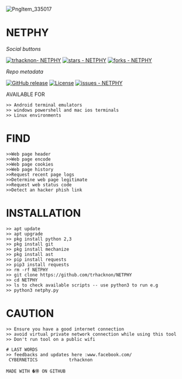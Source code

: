 ![PngItem_335017](https://user-images.githubusercontent.com/79071277/160509126-d9c11dbb-867c-4192-aaca-0cb726b3fdaa.png)
# NETPHY

_Social buttons_

[![trhacknon- NETPHY ](https://img.shields.io/static/v1?label=trhacknon&message=NETPHY+&color=blue&logo=github)](https://github.com/trhacknon/NETPHY  "Go to GitHub repo")
[![stars - NETPHY ](https://img.shields.io/github/stars/trhacknon/NETPHY?style=social)](https://github.com/trhacknon/NETPHY )
[![forks - NETPHY ](https://img.shields.io/github/forks/trhacknon/NETPHY?style=social)](https://github.com/trhacknon/NETPHY )


_Repo metadata_


[![GitHub release](https://img.shields.io/github/release/trhacknon/NETPHY?include_prereleases=&sort=semver&color=blue)](https://github.com/trhacknon/NETPHY/releases/)
[![License](https://img.shields.io/badge/License-MIT-blue)](#license)
[![issues - NETPHY ](https://img.shields.io/github/issues/trhacknon/NETPHY )](https://github.com/trhacknon/NETPHY/issues)

AVAILABLE FOR 
```
>> Android terminal emulators
>> windows powershell and mac ios terminals
>> Linux environments
``` 
# FIND
```
>>Web page header
>>Web page encode
>>Web page cookies
>>Web page history
>>Request recent page logs 
>>Determine web page legitimate
>>Request web status code 
>>Detect an hacker phish link
```

# INSTALLATION 
```
>> apt update 
>> apt upgrade 
>> pkg install python 2,3 
>> pkg install git 
>> pkg install mechanize
>> pkg install ast
>> pip install requests
>> pip3 install requests
>> rm -rf NETPHY
>> git clone https://github.com/trhacknon/NETPHY
>> cd NETPHY
>> ls to check available scripts -- use python3 to run e.g 
>> python3 netphy.py
```
# CAUTION
```
>> Ensure you have a good internet connection
>> avoid virtual private network connection while using this tool
>> Don't run tool on a public wifi 
```

```
# LAST WORDS
>> feedbacks and updates here :www.facebook.com/
 CYBERNETICS            trhacknon

MADE WITH �🉐 ON GITHUB
